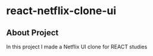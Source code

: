 # react-netflix-clone-ui

## About Project

In this project I made a Netflix UI clone for REACT studies
